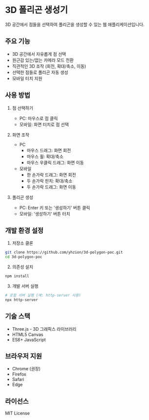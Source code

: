 # 3D 폴리곤 생성기

3D 공간에서 점들을 선택하여 폴리곤을 생성할 수 있는 웹 애플리케이션입니다.

## 주요 기능

- 3D 공간에서 자유롭게 점 선택
- 원근감 있는/없는 카메라 모드 전환
- 직관적인 3D 조작 (회전, 확대/축소, 이동)
- 선택한 점들로 폴리곤 자동 생성
- 모바일 터치 지원

## 사용 방법

1. 점 선택하기
   - PC: 마우스로 점 클릭
   - 모바일: 화면 터치로 점 선택

2. 화면 조작
   - PC
     - 마우스 드래그: 화면 회전
     - 마우스 휠: 확대/축소
     - 마우스 우클릭 드래그: 화면 이동
   - 모바일
     - 한 손가락 드래그: 화면 회전
     - 두 손가락 핀치: 확대/축소
     - 두 손가락 드래그: 화면 이동

3. 폴리곤 생성
   - PC: Enter 키 또는 '생성하기' 버튼 클릭
   - 모바일: '생성하기' 버튼 터치

## 개발 환경 설정

1. 저장소 클론
```bash
git clone https://github.com/yhzion/3d-polygon-poc.git
cd 3d-polygon-poc
```

2. 의존성 설치
```bash
npm install
```

3. 개발 서버 실행
```bash
# 로컬 서버 실행 (예: http-server 사용)
npx http-server
```

## 기술 스택

- Three.js - 3D 그래픽스 라이브러리
- HTML5 Canvas
- ES6+ JavaScript

## 브라우저 지원

- Chrome (권장)
- Firefox
- Safari
- Edge

## 라이선스

MIT License
